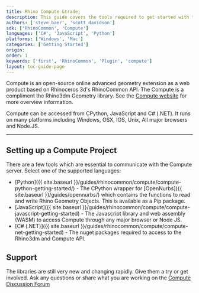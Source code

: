 ```yaml
---
title: Rhino Compute &trade;
description: This guide covers the tools required to get started with the Rhino Compute Service.
authors: ['steve_baer', 'scott_davidson']
sdk: ['RhinoCommon', 'Compute']
languages: ['C#', 'JavaScript', 'Python']
platforms: ['Windows', 'Mac']
categories: ['Getting Started']
origin:
order: 1
keywords: ['first', 'RhinoCommon', 'Plugin', 'compute']
layout: toc-guide-page
---
```


Compute is an open-source online advanced geometry extension as a web product based on Rhinoceros 3d's RhinoCommon API. The Compute is a compliment the Rhino3dm Geometry library. See the [Compute website](https://www.rhino3d.com/compute) for more overview information.

Compute can be accessed from CPython, JavaScript and C# (.NET).  It runs on many platforms including Windows, OSX, IOS, Unix, All major browsers and Node.JS.

---

## Setting up a Compute Project

There are a few tools which are essential to communicate with the Compute server. Select one of the supported languages:

- [Python]({{ site.baseurl }}/guides/rhinocommon/compute/compute-python-getting-started/) -  The CPython wrapper for [OpenNurbs]({{ site.baseurl }}/guides/opennurbs/) which contains the functions to read and write Rhino Geometry Objects. This is available as a Pip package.
- [JavaScript]({{ site.baseurl }}/guides/rhinocommon/compute/compute-javascript-getting-started) - The Javascript library and web assembly (WASM) to access Compute through any major browser or Node JS.
- [C# (.NET)]({{ site.baseurl }}/guides/rhinocommon/compute/compute-net-getting-started) - The nuget packages required to access to the Rhino3dm and Compute API.

## Support

The libraries are still very new and changing rapidly. Give them a try or get involved. Ask any questions or share what you are working on the [Compute Discussion Forum](https://discourse.mcneel.com/c/serengeti/compute-rhino3d)
